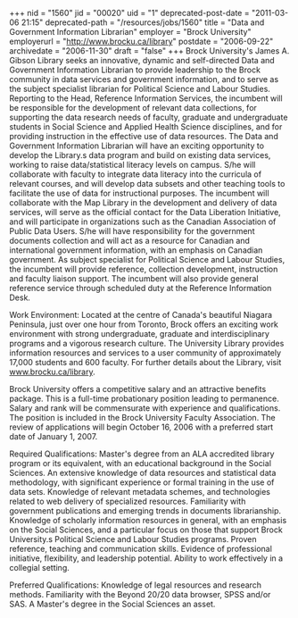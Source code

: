 +++
nid = "1560"
jid = "00020"
uid = "1"
deprecated-post-date = "2011-03-06 21:15"
deprecated-path = "/resources/jobs/1560"
title = "Data and Government Information Librarian"
employer = "Brock University"
employerurl = "http://www.brocku.ca/library"
postdate = "2006-09-22"
archivedate = "2006-11-30"
draft = "false"
+++
Brock University's James A. Gibson Library seeks an innovative, dynamic
and self-directed Data and Government Information Librarian to provide
leadership to the Brock community in data services and government
information, and to serve as the subject specialist librarian for
Political Science and Labour Studies. Reporting to the Head, Reference
Information Services, the incumbent will be responsible for the
development of relevant data collections, for supporting the data
research needs of faculty, graduate and undergraduate students in Social
Science and Applied Health Science disciplines, and for providing
instruction in the effective use of data resources. The Data and
Government Information Librarian will have an exciting opportunity to
develop the Library.s data program and build on existing data services,
working to raise data/statistical literacy levels on campus. S/he will
collaborate with faculty to integrate data literacy into the curricula
of relevant courses, and will develop data subsets and other teaching
tools to facilitate the use of data for instructional purposes. The
incumbent will collaborate with the Map Library in the development and
delivery of data services, will serve as the official contact for the
Data Liberation Initiative, and will participate in organizations such
as the Canadian Association of Public Data Users. S/he will have
responsibility for the government documents collection and will act as a
resource for Canadian and international government information, with an
emphasis on Canadian government. As subject specialist for Political
Science and Labour Studies, the incumbent will provide reference,
collection development, instruction and faculty liaison support. The
incumbent will also provide general reference service through scheduled
duty at the Reference Information Desk.

Work Environment: Located at the centre of Canada's beautiful Niagara
Peninsula, just over one hour from Toronto, Brock offers an exciting
work environment with strong undergraduate, graduate and
interdisciplinary programs and a vigorous research culture. The
University Library provides information resources and services to a user
community of approximately 17,000 students and 600 faculty. For further
details about the Library, visit www.brocku.ca/library.

Brock University offers a competitive salary and an attractive benefits
package. This is a full-time probationary position leading to
permanence. Salary and rank will be commensurate with experience and
qualifications. The position is included in the Brock University Faculty
Association. The review of applications will begin October 16, 2006 with
a preferred start date of January 1, 2007.
  
Required Qualifications: Master's degree from an ALA accredited library
program or its equivalent, with an educational background in the Social
Sciences. An extensive knowledge of data resources and statistical data
methodology, with significant experience or formal training in the use
of data sets. Knowledge of relevant metadata schemes, and technologies
related to web delivery of specialized resources. Familiarity with
government publications and emerging trends in documents librarianship.
Knowledge of scholarly information resources in general, with an
emphasis on the Social Sciences, and a particular focus on those that
support Brock University.s Political Science and Labour Studies
programs. Proven reference, teaching and communication skills. Evidence
of professional initiative, flexibility, and leadership potential.
Ability to work effectively in a collegial setting.

Preferred Qualifications: Knowledge of legal resources and research
methods. Familiarity with the Beyond 20/20 data browser, SPSS and/or
SAS. A Master's degree in the Social Sciences an asset.
